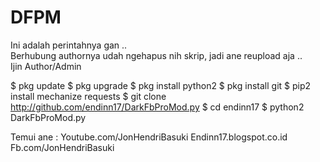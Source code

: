 # DFPM
Ini adalah perintahnya gan ..
<br/>
Berhubung authornya udah ngehapus nih skrip, jadi ane reupload aja ..
<br/>
Ijin Author/Admin

$ pkg update
$ pkg upgrade
$ pkg install python2
$ pkg install git
$ pip2 install mechanize requests
$ git clone http://github.com/endinn17/DarkFbProMod.py
$ cd endinn17
$ python2 DarkFbProMod.py

Temui ane :
Youtube.com/JonHendriBasuki
Endinn17.blogspot.co.id
Fb.com/JonHendriBasuki
